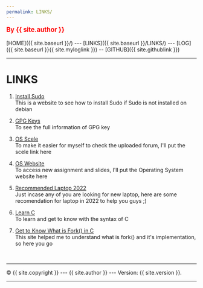 ```yaml
---
permalink: LINKS/
---
```

<span style="color:red; font-weight:bold; font-size:larger;">By {{ site.author }}</span>
<br><br>
[HOME]({{ site.baseurl }}/) ---
[LINKS]({{ site.baseurl }}/LINKS/) ---
[LOG]({{ site.baseurl }}{{ site.myloglink }}) --
[GITHUB]({{ site.githublink }})
<br>
<hr>

# LINKS

1. [Install Sudo](https://medium.com/platform-engineer/how-to-enable-sudo-on-a-user-account-on-debian-494d3c75ee21)<br>
This is a website to see how to install Sudo if Sudo is not installed on debian

2. [GPG Keys](https://confluence.atlassian.com/bitbucketserver/using-gpg-keys-913477014.html)<br>
To see the full information of GPG key

3. [OS Scele](https://scele.cs.ui.ac.id/course/view.php?id=3398)<br>
To make it easier for myself to check the uploaded forum, I'll put the scele link here

4. [OS Website](https://os.vlsm.org/)<br>
To access new assignment and slides, I'll put the Operating System website here

5. [Recommended Laptop 2022](https://www.cnet.com/tech/computing/best-laptop/)<br>
Just incase any of you are looking for new laptop, here are some recomendation for laptop in 2022 to help you guys ;)

6. [Learn C](https://www.w3schools.com/c)<br>
To learn and get to know with the syntax of C

7. [Get to Know What is Fork() in C](https://www.geeksforgeeks.org/fork-system-call/)<br>
This site helped me to understand what is fork() and it's implementation, so here you go

<br>
<hr>
&copy; {{ site.copyright }} --- {{ site.author }} --- Version: {{ site.version }}.
<hr>
<br>
